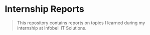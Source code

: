 # Internship Reports

>This repository contains reports on topics I learned during my internship at Infobell IT Solutions.
